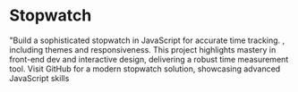 # Stopwatch
"Build a sophisticated stopwatch in JavaScript for accurate time tracking. , including themes and responsiveness. This project highlights mastery in front-end dev and interactive design, delivering a robust time measurement tool. Visit GitHub for a modern stopwatch solution, showcasing advanced JavaScript skills 

